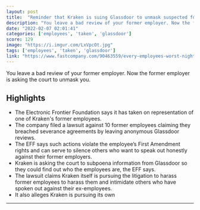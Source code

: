 ```yaml
---
layout: post
title:  "Reminder that Kraken is suing Glassdoor to unmask suspected former employees leaving negative reviews"
description: "You leave a bad review of your former employer. Now the former employer is asking the court to unmask you."
date: "2022-02-07 02:01:41"
categories: ['employees', 'taken', 'glassdoor']
score: 129
image: "https://i.imgur.com/LxVpcOt.jpg"
tags: ['employees', 'taken', 'glassdoor']
link: "https://www.fastcompany.com/90463559/every-employees-worst-nightmare-getting-outed-on-glassdoor-could-become-a-reality"
---
```


You leave a bad review of your former employer. Now the former employer is asking the court to unmask you.

## Highlights

- The Electronic Frontier Foundation says it has taken on representation of one of Kraken's former employees.
- The company filed a lawsuit against 10 former employees claiming they breached severance agreements by leaving anonymous Glassdoor reviews.
- The EFF says such actions violate the employee’s First Amendment rights and can serve to silence others who want to speak out honestly against their former employers.
- Kraken is asking the court to subpoena information from Glassdoor so they could find out who the employees are, the EFF says.
- The lawsuit claims Kraken itself is pursuing the litigation to harass former employees to harass them and intimidate others who have spoken out against their ex-employees.
- It also alleges Kraken is pursuing its own

---
